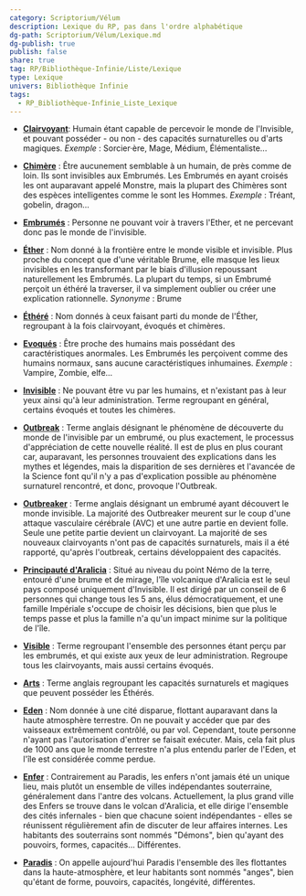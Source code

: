```yaml
---
category: Scriptorium/Vélum
description: Lexique du RP, pas dans l'ordre alphabétique
dg-path: Scriptorium/Vélum/Lexique.md
dg-publish: true
publish: false
share: true
tag: RP/Bibliothèque-Infinie/Liste/Lexique
type: Lexique
univers: Bibliothèque Infinie
tags:
  - RP_Bibliothèque-Infinie_Liste_Lexique
---
```



- **<u>Clairvoyant</u>**: Humain étant capable de percevoir le monde de l'Invisible, et pouvant posséder - ou non - des capacités surnaturelles ou d'arts magiques.
  _Exemple_ : Sorcier·ère, Mage, Médium, Élémentaliste...

- **<u>Chimère</u>** : Être aucunement semblable à un humain, de près comme de loin. Ils sont invisibles aux Embrumés. Les Embrumés en ayant croisés les ont auparavant appelé Monstre, mais la plupart des Chimères sont des espèces intelligentes comme le sont les Hommes.
  _Exemple_ : Tréant, gobelin, dragon...

- **<u>Embrumés</u>** : Personne ne pouvant voir à travers l'Ether, et ne percevant donc pas le monde de l'invisible.

- **<u>Éther</u>** : Nom donné à la frontière entre le monde visible et invisible. Plus proche du concept que d'une véritable Brume, elle masque les lieux invisibles en les transformant par le biais d'illusion repoussant naturellement les Embrumés.
  La plupart du temps, si un Embrumé perçoit un éthéré la traverser, il va simplement oublier ou créer une explication rationnelle.
  _Synonyme_ : Brume

- **<u>Éthéré</u>** : Nom donnés à ceux faisant parti du monde de l'Éther, regroupant à la fois clairvoyant, évoqués et chimères.

- **<u>Evoqués</u>** : Être proche des humains mais possédant des caractéristiques anormales. Les Embrumés les perçoivent comme des humains normaux, sans aucune caractéristiques inhumaines.
  _Exemple_ : Vampire, Zombie, elfe...

- **<u>Invisible</u>** : Ne pouvant être vu par les humains, et n'existant pas à leur yeux ainsi qu'à leur administration. Terme regroupant en général, certains évoqués et toutes les chimères.

- **<u>Outbreak</u>** : Terme anglais désignant le phénomène de découverte du monde de l'invisible par un embrumé, ou plus exactement, le processus d'appréciation de cette nouvelle réalité. Il est de plus en plus courant car, auparavant, les personnes trouvaient des explications dans les mythes et légendes, mais la disparition de ses dernières et l'avancée de la Science font qu'il n'y a pas d'explication possible au phénomène surnaturel rencontré, et donc, provoque l'Outbreak.

- **<u>Outbreaker</u>** : Terme anglais désignant un embrumé ayant découvert le monde invisible. La majorité des Outbreaker meurent sur le coup d'une attaque vasculaire cérébrale (AVC) et une autre partie en devient folle. Seule une petite partie devient un clairvoyant. La majorité de ses nouveaux clairvoyants n'ont pas de capacités surnaturels, mais il a été rapporté, qu'après l'outbreak, certains développaient des capacités.

- **<u>Principauté d'Aralicia</u>** : Situé au niveau du point Némo de la terre, entouré d'une brume et de mirage, l'île volcanique d'Aralicia est le seul pays composé uniquement d'Invisible. Il est dirigé par un conseil de 6 personnes qui change tous les 5 ans, élus démocratiquement, et une famille Impériale s'occupe de choisir les décisions, bien que plus le temps passe et plus la famille n'a qu'un impact minime sur la politique de l'île.

- **<u>Visible</u>** : Terme regroupant l'ensemble des personnes étant perçu par les embrumés, et qui existe aux yeux de leur administration. Regroupe tous les clairvoyants, mais aussi certains évoqués.

- **<u>Arts</u>** : Terme anglais regroupant les capacités surnaturels et magiques que peuvent posséder les Éthérés.

- **<u>Eden</u>** : Nom donnée à une cité disparue, flottant auparavant dans la haute atmosphère terrestre. On ne pouvait y accéder que par des vaisseaux extrêmement contrôlé, ou par vol. Cependant, toute personne n'ayant pas l'autorisation d'entrer se faisait exécuter. Mais, cela fait plus de 1000 ans que le monde terrestre n'a plus entendu parler de l'Eden, et l'île est considérée comme perdue.

- **<u>Enfer</u>** : Contrairement au Paradis, les enfers n'ont jamais été un unique lieu, mais plutôt un ensemble de villes indépendantes souterraine, généralement dans l'antre des volcans. Actuellement, la plus grand ville des Enfers se trouve dans le volcan d'Aralicia, et elle dirige l'ensemble des cités infernales - bien que chacune soient indépendantes - elles se réunissent régulièrement afin de discuter de leur affaires internes. Les habitants des souterrains sont nommés "Démons", bien qu'ayant des pouvoirs, formes, capacités... Différentes.

- **<u>Paradis</u>** : On appelle aujourd'hui Paradis l'ensemble des îles flottantes dans la haute-atmosphère, et leur habitants sont nommés "anges", bien qu'étant de forme, pouvoirs, capacités, longévité, différentes.